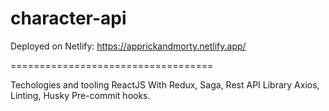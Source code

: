 # character-api

Deployed on Netlify: https://apprickandmorty.netlify.app/

===================================

Techologies and tooling ReactJS With Redux, Saga, Rest API Library Axios, Linting, Husky Pre-commit hooks.

